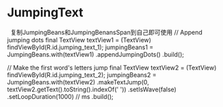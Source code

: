 # JumpingText
 
 复制JumpingBeans和JumpingBenansSpan到自己即可使用
// Append jumping dots
final TextView textView1 = (TextView) findViewById(R.id.jumping_text_1);
jumpingBeans1 = JumpingBeans.with(textView1)
        .appendJumpingDots()
        .build();

// Make the first word's letters jump
final TextView textView2 = (TextView) findViewById(R.id.jumping_text_2);
jumpingBeans2 = JumpingBeans.with(textView2)
        .makeTextJump(0, textView2.getText().toString().indexOf(' '))
        .setIsWave(false)
        .setLoopDuration(1000)  // ms
        .build();
